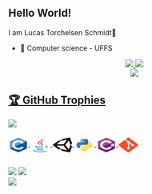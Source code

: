 ## Hello World! 
I am Lucas Torchelsen Schmidt👋
- 🌱 Computer science - UFFS
<div align="center">
  <a href="https://github.com/lucasschmidt015">
  <img height="180em" src="https://github-readme-stats.vercel.app/api?username=lucasschmidt015&show_icons=true&theme=great-gatsby&include_all_commits=true&count_private=true"/>
  <img height="180em" src="https://github-readme-stats.vercel.app/api/top-langs/?username=lucasschmidt015&layout=compact&langs_count=7&theme=great-gatsby"/>
</div>
<div align="center">
<img src="https://github-readme-streak-stats.herokuapp.com/?user=lucasschmidt015&theme=great-gatsby">
</div>
<h2>🏆 GitHub Trophies</h2>
<img src="https://github-profile-trophy.vercel.app/?username=lucasschmidt015&theme=nord&column=7&theme=great-gatsby" >
<div style="display: inline_block"><br>
  <img align="center" alt="Lucas-C" height="30" width="40" src="https://raw.githubusercontent.com/devicons/devicon/2ae2a900d2f041da66e950e4d48052658d850630/icons/c/c-original.svg">
  <img align="center" alt="Lucas-Java" height="30" width="40" src="https://raw.githubusercontent.com/devicons/devicon/2ae2a900d2f041da66e950e4d48052658d850630/icons/java/java-original.svg">
  <img align="center" alt="Lucas-Unity" height="30" width="40" src="https://raw.githubusercontent.com/devicons/devicon/2ae2a900d2f041da66e950e4d48052658d850630/icons/unity/unity-original.svg">
  <img align="center" alt="Lucas-Python" height="30" width="40" src="https://raw.githubusercontent.com/devicons/devicon/master/icons/python/python-original.svg">
  <img align="center" alt="Lucas-Csharp" height="30" width="40" src="https://raw.githubusercontent.com/devicons/devicon/master/icons/csharp/csharp-original.svg">
  <img align="center" alt="Lucas-Git" height="30" width="40" src="https://raw.githubusercontent.com/devicons/devicon/2ae2a900d2f041da66e950e4d48052658d850630/icons/git/git-original.svg">
</div>
  
  ##
  <div>
  <a href="https://instagram.com/__schmidtlucas/" target="_blank"><img src="https://img.shields.io/badge/-Instagram-%23E4405F?style=for-the-badge&logo=instagram&logoColor=white" target="_blank"></a> 
  <a href="https://www.linkedin.com/in/lucas-schmidt-76a806212/" target="_blank"><img src="https://img.shields.io/badge/-LinkedIn-%230077B5?style=for-the-badge&logo=linkedin&logoColor=white" target="_blank"></a>
  </div>
<img align="center" src="https://github.com/lucasschmidt015/lucasschmidt015/workflows/snake.yml">
  
